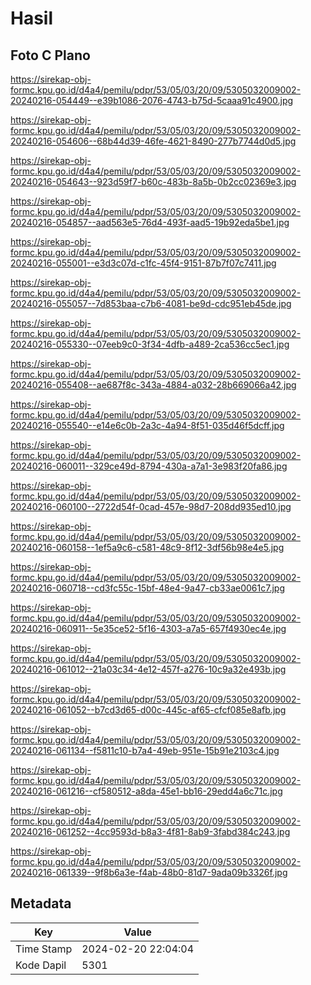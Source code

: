 # Hasil

## Foto C Plano

https://sirekap-obj-formc.kpu.go.id/d4a4/pemilu/pdpr/53/05/03/20/09/5305032009002-20240216-054449--e39b1086-2076-4743-b75d-5caaa91c4900.jpg

https://sirekap-obj-formc.kpu.go.id/d4a4/pemilu/pdpr/53/05/03/20/09/5305032009002-20240216-054606--68b44d39-46fe-4621-8490-277b7744d0d5.jpg

https://sirekap-obj-formc.kpu.go.id/d4a4/pemilu/pdpr/53/05/03/20/09/5305032009002-20240216-054643--923d59f7-b60c-483b-8a5b-0b2cc02369e3.jpg

https://sirekap-obj-formc.kpu.go.id/d4a4/pemilu/pdpr/53/05/03/20/09/5305032009002-20240216-054857--aad563e5-76d4-493f-aad5-19b92eda5be1.jpg

https://sirekap-obj-formc.kpu.go.id/d4a4/pemilu/pdpr/53/05/03/20/09/5305032009002-20240216-055001--e3d3c07d-c1fc-45f4-9151-87b7f07c7411.jpg

https://sirekap-obj-formc.kpu.go.id/d4a4/pemilu/pdpr/53/05/03/20/09/5305032009002-20240216-055057--7d853baa-c7b6-4081-be9d-cdc951eb45de.jpg

https://sirekap-obj-formc.kpu.go.id/d4a4/pemilu/pdpr/53/05/03/20/09/5305032009002-20240216-055330--07eeb9c0-3f34-4dfb-a489-2ca536cc5ec1.jpg

https://sirekap-obj-formc.kpu.go.id/d4a4/pemilu/pdpr/53/05/03/20/09/5305032009002-20240216-055408--ae687f8c-343a-4884-a032-28b669066a42.jpg

https://sirekap-obj-formc.kpu.go.id/d4a4/pemilu/pdpr/53/05/03/20/09/5305032009002-20240216-055540--e14e6c0b-2a3c-4a94-8f51-035d46f5dcff.jpg

https://sirekap-obj-formc.kpu.go.id/d4a4/pemilu/pdpr/53/05/03/20/09/5305032009002-20240216-060011--329ce49d-8794-430a-a7a1-3e983f20fa86.jpg

https://sirekap-obj-formc.kpu.go.id/d4a4/pemilu/pdpr/53/05/03/20/09/5305032009002-20240216-060100--2722d54f-0cad-457e-98d7-208dd935ed10.jpg

https://sirekap-obj-formc.kpu.go.id/d4a4/pemilu/pdpr/53/05/03/20/09/5305032009002-20240216-060158--1ef5a9c6-c581-48c9-8f12-3df56b98e4e5.jpg

https://sirekap-obj-formc.kpu.go.id/d4a4/pemilu/pdpr/53/05/03/20/09/5305032009002-20240216-060718--cd3fc55c-15bf-48e4-9a47-cb33ae0061c7.jpg

https://sirekap-obj-formc.kpu.go.id/d4a4/pemilu/pdpr/53/05/03/20/09/5305032009002-20240216-060911--5e35ce52-5f16-4303-a7a5-657f4930ec4e.jpg

https://sirekap-obj-formc.kpu.go.id/d4a4/pemilu/pdpr/53/05/03/20/09/5305032009002-20240216-061012--21a03c34-4e12-457f-a276-10c9a32e493b.jpg

https://sirekap-obj-formc.kpu.go.id/d4a4/pemilu/pdpr/53/05/03/20/09/5305032009002-20240216-061052--b7cd3d65-d00c-445c-af65-cfcf085e8afb.jpg

https://sirekap-obj-formc.kpu.go.id/d4a4/pemilu/pdpr/53/05/03/20/09/5305032009002-20240216-061134--f5811c10-b7a4-49eb-951e-15b91e2103c4.jpg

https://sirekap-obj-formc.kpu.go.id/d4a4/pemilu/pdpr/53/05/03/20/09/5305032009002-20240216-061216--cf580512-a8da-45e1-bb16-29edd4a6c71c.jpg

https://sirekap-obj-formc.kpu.go.id/d4a4/pemilu/pdpr/53/05/03/20/09/5305032009002-20240216-061252--4cc9593d-b8a3-4f81-8ab9-3fabd384c243.jpg

https://sirekap-obj-formc.kpu.go.id/d4a4/pemilu/pdpr/53/05/03/20/09/5305032009002-20240216-061339--9f8b6a3e-f4ab-48b0-81d7-9ada09b3326f.jpg


## Metadata

| Key        | Value               |
| ---------- | ------------------- |
| Time Stamp | 2024-02-20 22:04:04 |
| Kode Dapil | 5301                |



